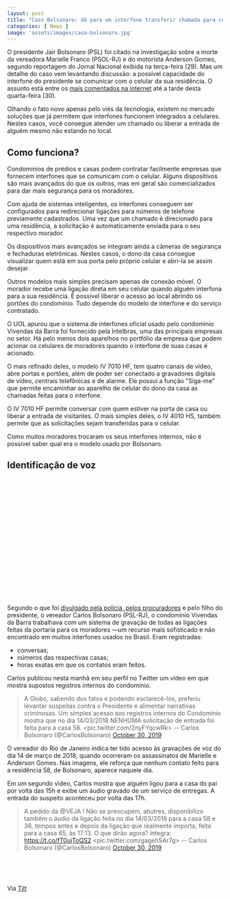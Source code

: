 ```yaml
---
layout: post
title: "Caso Bolsonaro: dá para um interfone transferir chamada para celular?"
categories: [ News ]
image: 'assets/images/casa-bolsonaro.jpg'
---
```


O presidente Jair Bolsonaro (PSL) foi citado na investigação sobre a morte da vereadora Marielle Franco (PSOL-RJ) e do motorista Anderson Gomes, segundo reportagem do Jornal Nacional exibida na terça-feira (29). Mas um detalhe do caso vem levantando discussão: a possível capacidade do interfone do presidente se comunicar com o celular da sua residência. O assunto está entre os [mais comentados na internet](https://twitter.com/i/trends) até a tarde desta quarta-feira (30).

Olhando o fato novo apenas pelo viés da tecnologia, existem no mercado soluções que já permitem que interfones funcionem integrados a celulares. Nestes casos, você consegue atender um chamado ou liberar a entrada de alguém mesmo não estando no local.

<!-- RETANGULO LARGO -->
<script async src="https://pagead2.googlesyndication.com/pagead/js/adsbygoogle.js"></script>
<!-- Informat -->
<ins class="adsbygoogle"
style="display:block"
data-ad-client="ca-pub-2838251107855362"
data-ad-slot="2327980059"
data-ad-format="auto"
data-full-width-responsive="true"></ins>
<script>
(adsbygoogle = window.adsbygoogle || []).push({});
</script>

## Como funciona?

Condomínios de prédios e casas podem contratar facilmente empresas que fornecem interfones que se comunicam com o celular. Alguns dispositivos são mais avançados do que os outros, mas em geral são comercializados para dar mais segurança para os moradores.

Com ajuda de sistemas inteligentes, os interfones conseguem ser configurados para redirecionar ligações para números de telefone previamente cadastrados. Uma vez que um chamado é direcionado para uma residência, a solicitação é automaticamente enviada para o seu respectivo morador.

Os dispositivos mais avançados se integram ainda a câmeras de segurança e fechaduras eletrônicas. Nestes casos, o dono da casa consegue visualizar quem está em sua porta pelo próprio celular e abri-la se assim desejar.

<!-- RETANGULO LARGO 2 -->
<script async src="//pagead2.googlesyndication.com/pagead/js/adsbygoogle.js"></script>
<ins class="adsbygoogle"
style="display:block; text-align:center;"
data-ad-layout="in-article"
data-ad-format="fluid"
data-ad-client="ca-pub-2838251107855362"
data-ad-slot="8549252987"></ins>
<script>
(adsbygoogle = window.adsbygoogle || []).push({});
</script>

Outros modelos mais simples precisam apenas de conexão móvel. O morador recebe uma ligação direta em seu celular quando alguém interfona para a sua residência. É possível liberar o acesso ao local abrindo os portões do condomínio. Tudo depende do modelo de interfone e do serviço contratado.

O UOL apurou que o sistema de interfones oficial usado pelo condomínio Vivendas da Barra foi fornecido pela Intelbras, uma das principais empresas no setor. Há pelo menos dois aparelhos no portfólio da empresa que podem acionar os celulares de moradores quando o interfone de suas casas é acionado.

O mais refinado deles, o modelo IV 7010 HF, tem quatro canais de vídeo, abre portas e portões, além de poder ser conectado a gravadores digitais de vídeo, centrais telefônicas e de alarme. Ele possui a função "Siga-me" que permite encaminhar ao aparelho de celular do dono da casa as chamadas feitas para o interfone.

O IV 7010 HF permite conversar com quem estiver na porta de casa ou liberar a entrada de visitantes. O mais simples deles, o IV 4010 HS, também permite que as solicitações sejam transferidas para o celular.

Como muitos moradores trocaram os seus interfones internos, não é possível saber qual era o modelo usado por Bolsonaro.

## Identificação de voz

<!-- QUADRADO -->
<script async src="//pagead2.googlesyndication.com/pagead/js/adsbygoogle.js"></script>
<ins class="adsbygoogle"
style="display:inline-block;width:336px;height:280px"
data-ad-client="ca-pub-2838251107855362"
data-ad-slot="5351066970"></ins>
<script>
(adsbygoogle = window.adsbygoogle || []).push({});
</script>

Segundo o que foi [divulgado pela polícia, pelos procuradores](https://www1.folha.uol.com.br/poder/2019/10/aras-diz-que-mencao-a-bolsonaro-no-caso-marielle-e-factoide-e-foi-arquivada.shtml) e pelo filho do presidente, o vereador Carlos Bolsonaro (PSL-RJ), o condomínio Vivendas da Barra trabalhava com um sistema de gravação de todas as ligações feitas da portaria para os moradores —um recurso mais sofisticado e não encontrado em muitos interfones usados no Brasil. Eram registradas:

+ conversas;
+ números das respectivas casas;
+ horas exatas em que os contatos eram feitos.

Carlos publicou nesta manhã em seu perfil no Twitter um vídeo em que mostra supostos registros internos do condomínio.

> A Globo, sabendo dos fatos e podendo esclarecê-los, preferiu levantar suspeitas contra o Presidente e alimentar narrativas criminosas. Um simples acesso aos registros internos do Condomínio mostra que no dia 14/03/2018 NENHUMA solicitação de entrada foi feita para a casa 58. <pic.twitter.com/2nyFYqcwRk>
    -- Carlos Bolsonaro (@CarlosBolsonaro) [October 30, 2019](https://twitter.com/CarlosBolsonaro/status/1189537947881746442?ref_src=twsrc%5Etfw)

<!-- RETANGULO LARGO -->
<script async src="https://pagead2.googlesyndication.com/pagead/js/adsbygoogle.js"></script>
<!-- Informat -->
<ins class="adsbygoogle"
style="display:block"
data-ad-client="ca-pub-2838251107855362"
data-ad-slot="2327980059"
data-ad-format="auto"
data-full-width-responsive="true"></ins>
<script>
(adsbygoogle = window.adsbygoogle || []).push({});
</script>

O vereador do Rio de Janeiro indica ter tido acesso às gravações de voz do dia 14 de março de 2018, quando ocorreram os assassinatos de Marielle e Anderson Gomes. Nas imagens, ele reforça que nenhum contato feito para a residência 58, de Bolsonaro, aparece naquele dia.

Em um segundo vídeo, Carlos mostra que alguém ligou para a casa do pai por volta das 15h e exibe um áudio gravado de um serviço de entregas. A entrada do suspeito aconteceu por volta das 17h.

> A pedido da @VEJA ! Não se preocupem, abutres, disponibilizo também o áudio da ligação feita no dia 14/03/2018 para a casa 58 e 36, tempos antes e depois da ligação que realmente importa, feita para a casa 65, às 17:13. O que dirão agora? íntegra: <https://t.co/fT0ujToQS2> <pic.twitter.com/gagehSAr7g>
    -- Carlos Bolsonaro (@CarlosBolsonaro) [October 30, 2019](https://twitter.com/CarlosBolsonaro/status/1189579300116279296?ref_src=twsrc%5Etfw)

<!-- MINI ANÚNCIO -->
<script async src="//pagead2.googlesyndication.com/pagead/js/adsbygoogle.js"></script>
<!-- Games Root -->
<ins class="adsbygoogle"
style="display:inline-block;width:336px;height:50px"
data-ad-client="ca-pub-2838251107855362"
data-ad-slot="5351066970"></ins>
<script>
(adsbygoogle = window.adsbygoogle || []).push({});
</script>

Via [Tilt](https://www.uol.com.br/tilt/noticias/redacao/2019/10/30/interfone-do-condominio-de-bolsonaro-aciona-celular-de-morador-entenda.htm)
